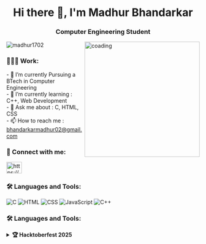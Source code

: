 <h1 align="center">Hi there 👋, I'm Madhur Bhandarkar</h1>
<h3 align="center">Computer Engineering Student</h3>
<img align="right" width=300 alt="coading" src="./sample.gif">

<p align="left"> <img src="https://komarev.com/ghpvc/?username=madhur1702&label=Profile%20views&color=0e75b6&style=flat" alt="madhur1702" /> </p>

<h3 align="left">👨🏻‍💻 Work:</h3> 
- 🔭 I’m currently Pursuing a BTech in Computer Engineering <br>
- 🌱 I’m currently learning : C++, Web Development <br>
- 💬 Ask me about : C, HTML, CSS <br>
- 📫 How to reach me : <a href="mailto:bhandarkarmadhur02@gmail.com">bhandarkarmadhur02@gmail.com <br></a>
<!-- 👯 I’m looking to collaborate on ...
- 🤔 I’m looking for help with ...
- 😄 Pronouns: ...
- ⚡ Fun fact: ...
-->

<h3 align="left">🔗 Connect with me:</h3>
<p align="left">
<a href="https://www.linkedin.com/in/madhur-bhandarkar-9bb342288" target="blank"><img align="center" src="https://raw.githubusercontent.com/rahuldkjain/github-profile-readme-generator/master/src/images/icons/Social/linked-in-alt.svg" alt="https://www.linkedin.com/in/madhur-bhandarkar-9bb342288" height="30" width="40" /></a></p>

<h3 align="left">🛠 Languages and Tools:</h3>
<p align="left"> 

![C](https://img.shields.io/badge/c-%23E10098.svg?style=for-the-badge&logo=c&logoColor=white)
![HTML](https://img.shields.io/badge/html%20-%23E34F26.svg?&style=for-the-badge&logo=html5&logoColor=white)
![CSS](https://img.shields.io/badge/css%20-%231572B6.svg?&style=for-the-badge&logo=css3&logoColor=white)
![JavaScript](https://img.shields.io/badge/javascript%20-%23323330.svg?&style=for-the-badge&logo=javascript&logoColor=%23F7DF1E)
![C++](https://img.shields.io/badge/c++-%2300599C.svg?style=for-the-badge&logo=c%2B%2B&logoColor=white)

</p>


<h3 align="left">🛠 Languages and Tools:</h3>
<details>
  <summary><b>🏆 Hacktoberfest 2025</b></summary>
 <div class="relative w-auto h-full flex justify-start items-center rounded-md overflow-hidden shadow-lg shadow-neutral-950 border border-neutral-900" style="aspect-ratio: 1214 / 382;">flex
</details>
   
